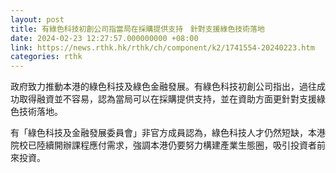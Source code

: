 ```yaml
---
layout: post
title: 有綠色科技初創公司指當局在採購提供支持　針對支援綠色技術落地
date: 2024-02-23 12:27:57.000000000 +08:00
link: https://news.rthk.hk/rthk/ch/component/k2/1741554-20240223.htm
categories: rthk
---
```


政府致力推動本港的綠色科技及綠色金融發展。有綠色科技初創公司指出，過往成功取得融資並不容易，認為當局可以在採購提供支持，並在資助方面更針對支援綠色技術落地。

有「綠色科技及金融發展委員會」非官方成員認為，綠色科技人才仍然短缺，本港院校已陸續開辦課程應付需求，強調本港仍要努力構建產業生態圈，吸引投資者前來投資。

